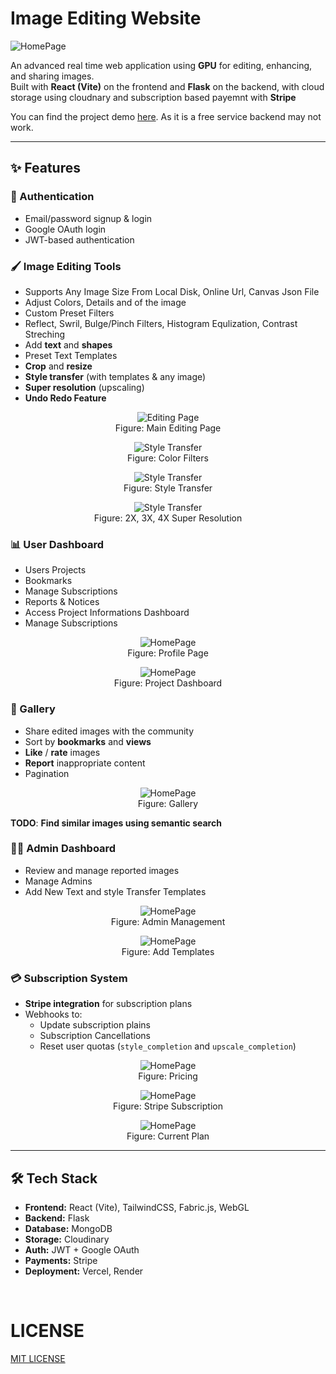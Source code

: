 # Image Editing Website

![HomePage](./assets/home_page.png)

An advanced real time web application using **GPU** for editing, enhancing, and sharing images.  
Built with **React (Vite)** on the frontend and **Flask** on the backend, with cloud storage using cloudnary and subscription based payemnt with **Stripe**

You can find the project demo [here](). As it is a free service backend may not work.

---

## ✨ Features

### 🔑 Authentication

- Email/password signup & login
- Google OAuth login
- JWT-based authentication

### 🖌️ Image Editing Tools

- Supports Any Image Size From Local Disk, Online Url, Canvas Json File
- Adjust Colors, Details and of the image
- Custom Preset Filters
- Reflect, Swril, Bulge/Pinch Filters, Histogram Equlization, Contrast Streching
- Add **text** and **shapes**
- Preset Text Templates
- **Crop** and **resize**
- **Style transfer** (with templates & any image)
- **Super resolution** (upscaling)
- **Undo Redo Feature**

<figure style="text-align: center;">
  <img src="./assets/edit.png" alt="Editing Page">
  <figcaption >Figure: Main Editing Page</figcaption>
</figure>

<figure style="text-align: center;">
  <img src="./assets/filters.png" alt="Style Transfer">
  <figcaption>Figure: Color Filters</figcaption>
</figure>

<figure style="text-align: center;">
  <img src="./assets/style_transfer.png" alt="Style Transfer">
  <figcaption>Figure: Style Transfer</figcaption>
</figure>

<figure style="text-align: center;">
  <img src="./assets/super_resolution.png" alt="Style Transfer">
  <figcaption>Figure: 2X, 3X, 4X Super Resolution</figcaption>
</figure>

### 📊 User Dashboard

- Users Projects
- Bookmarks
- Manage Subscriptions
- Reports & Notices
- Access Project Informations Dashboard
- Manage Subscriptions

<figure style="text-align: center;">
  <img src="./assets/profile.png" alt="HomePage">
  <figcaption>Figure: Profile Page</figcaption>
</figure>

<figure style="text-align: center;">
  <img src="./assets/dashboard.png" alt="HomePage">
  <figcaption>Figure: Project Dashboard</figcaption>
</figure>

### 📸 Gallery

- Share edited images with the community
- Sort by **bookmarks** and **views**
- **Like** / **rate** images
- **Report** inappropriate content
- Pagination

<figure style="text-align: center;">
  <img src="./assets/gallery.png" alt="HomePage">
  <figcaption>Figure: Gallery</figcaption>
</figure>

**TODO**: **Find similar images using semantic search**

### 👨‍💻 Admin Dashboard

- Review and manage reported images
- Manage Admins
- Add New Text and style Transfer Templates

<figure style="text-align: center;">
  <img src="./assets/admin.png" alt="HomePage">
  <figcaption>Figure: Admin Management</figcaption>
</figure>

<figure style="text-align: center;">
  <img src="./assets/admin_text.png" alt="HomePage">
  <figcaption>Figure: Add Templates</figcaption>
</figure>

### 💳 Subscription System

- **Stripe integration** for subscription plans
- Webhooks to:
  - Update subscription plains
  - Subscription Cancellations
  - Reset user quotas (`style_completion` and `upscale_completion`)

<figure style="text-align: center;">
  <img src="./assets/pricing.png" alt="HomePage">
  <figcaption>Figure: Pricing</figcaption>
</figure>

<figure style="text-align: center;">
  <img src="./assets/stripe.png" alt="HomePage">
  <figcaption>Figure: Stripe Subscription</figcaption>
</figure>

<figure style="text-align: center;">
  <img src="./assets/current_plan.png" alt="HomePage">
  <figcaption>Figure: Current Plan</figcaption>
</figure>

---

## 🛠️ Tech Stack

- **Frontend:** React (Vite), TailwindCSS, Fabric.js, WebGL
- **Backend:** Flask
- **Database:** MongoDB
- **Storage:** Cloudinary
- **Auth:** JWT + Google OAuth
- **Payments:** Stripe
- **Deployment:** Vercel, Render

<br>

# LICENSE

[MIT LICENSE](LICENSE)

